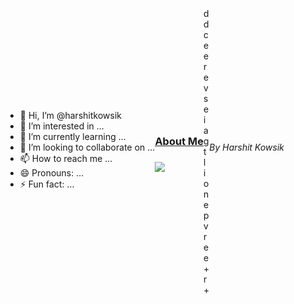 - 👋 Hi, I’m @harshitkowsik
- 👀 I’m interested in ...
- 🌱 I’m currently learning ...
- 💞️ I’m looking to collaborate on ...
- 📫 How to reach me ...
- 😄 Pronouns: ...
- ⚡ Fun fact: ...

<!---
harshitkowsik/harshitkowsik is a ✨ special ✨ repository because its `README.md` (this file) appears on your GitHub profile.
You can click the Preview link to take a look at your changes.
--->
<!DOCTYPE html>
<html lang="en">

<head>
    <meta charset="UTF-8">
    <meta name="viewport" content="width=device-width, initial-scale=1.0">
    <title>About Me Slider</title>
    <link rel="stylesheet" href="style.css">
    <link href='https://fonts.googleapis.com/css?family=Poppins' rel='stylesheet'>
    <style>
        body {
    background-color: white;
    display: flex;
    justify-content: center;
    align-items: center;
    height: 100vh;
    overflow: hidden;
    margin: 0px;
    transition: all ease 0.5s;
}

a {
    text-decoration: none;
    color: black;
}

.top {
    position: absolute;
    top: 0px;
    width: 100vw;
    display: flex;
    justify-content: space-around;
    align-items: center;
    box-shadow: 0px 1px 0px grey;
    height: 5vh;
    font-family: poppins;
    background-color: white;
    overflow: hidden;
}

img {
    width: 1em;
    margin-top: 5px;
}

#btn:hover {
    transform: scale(110%);
}

#btn:active {
    transform: scale(100%);
}


.bottom {
    position: absolute;
    bottom: 0px;
    width: 100vw;
    display: flex;
    justify-content: right;
    padding-right: 2em;
    align-items: center;
    box-shadow: 0px -1px 0px grey;
    height: 5vh;
    font-family: poppins;
    color: grey;
    background-color: white;
    overflow: hidden;
}

.container {
    display: flex;
    justify-content: center;
    align-items: center;
    padding: 2em;
    width: 80vw;
    overflow: hidden;
}

.div1 {
    color: #25D366;
    font-size: 1em;
    border: 1px solid #25D366;
    padding: 0.5em;
    width: 0.5em;
    border-radius: 1em;
    margin: 0.2em;
    animation: scale1 5s alternate infinite;
}

.div2 {
    color: #25D366;
    font-size: 1em;
    border: 1px solid #25D366;
    padding: 0.5em;
    width: 0.5em;
    border-radius: 1em;
    margin: 0.2em;
    animation: scale2 5s alternate infinite;
}

.div3 {
    color: #25D366;
    font-size: 1em;
    border: 1px solid #25D366;
    padding: 0.5em;
    width: 0.5em;
    border-radius: 1em;
    margin: 0.2em;
    animation: scale3 5s alternate infinite;
}

.div4 {
    color: #25D366;
    font-size: 1em;
    border: 1px solid #25D366;
    padding: 0.5em;
    width: 0.5em;
    border-radius: 1em;
    margin: 0.2em;
    animation: scale4 5s alternate infinite;
}

.div5 {
    color: #25D366;
    font-size: 1em;
    border: 1px solid #25D366;
    padding: 0.5em;
    width: 0.5em;
    border-radius: 1em;
    margin: 0.2em;
    animation: scale5 5s alternate infinite;
}

.div6 {
    color: #25D366;
    font-size: 1em;
    border: 1px solid #25D366;
    padding: 0.5em;
    width: 0.5em;
    border-radius: 1em;
    margin: 0.2em;
    animation: scale6 5s alternate infinite;
}

.div7 {
    color: #25D366;
    font-size: 1em;
    border: 1px solid #25D366;
    padding: 0.5em;
    width: 0.5em;
    border-radius: 1em;
    margin: 0.2em;
    animation: scale7 5s alternate infinite;
}

.div8 {
    color: #25D366;
    font-size: 1em;
    border: 1px solid #25D366;
    padding: 0.5em;
    width: 0.5em;
    border-radius: 1em;
    margin: 0.2em;
    animation: scale8 5s alternate infinite;
}

.div9 {
    color: #25D366;
    font-size: 1em;
    border: 1px solid #25D366;
    padding: 0.5em;
    width: 0.5em;
    border-radius: 1em;
    margin: 0.2em;
    animation: scale9 5s alternate infinite;
}

.bubble {
    height: 1em;
    width: 19em;
    background: transparent;
    border: 1px solid red;
    margin: 0.2em;
    z-index: 1;
    position: absolute;
}

@keyframes scale1 {
    from {
        transform: translateY(19px);
    }

    50% {
        transform: translateY(0px);
    }

    to {
        transform: translateY(-19px);
    }
}

@keyframes scale2 {
    from {
        transform: translateY(0px);
    }

    50% {
        transform: translateY(19px);
    }

    to {
        transform: translateY(-19px);
    }
}

@keyframes scale3 {
    from {
        transform: translateY(-19px);
    }

    50% {
        transform: translateY(0px);
    }

    to {
        transform: translateY(19px);
    }
}

@keyframes scale4 {
    from {
        transform: translateY(0px);
    }

    50% {
        transform: translateY(19px);
    }

    to {
        transform: translateY(-19px);
    }
}

@keyframes scale5 {
    from {
        transform: translateY(19px);
    }

    50% {
        transform: translateY(-19px);
    }

    to {
        transform: translateY(0px);
    }
}

@keyframes scale6 {
    from {
        transform: translateY(-19px);
    }

    50% {
        transform: translateY(0px);
    }

    to {
        transform: translateY(19px);
    }
}

@keyframes scale7 {
    from {
        transform: translateY(19px);
    }

    50% {
        transform: translateY(0px);
    }

    to {
        transform: translateY(-19px);
    }
}

@keyframes scale8 {
    from {
        transform: translateY(19px);
    }

    50% {
        transform: translateY(-19px);
    }

    to {
        transform: translateY(0px);
    }
}

@keyframes scale9 {
    from {
        transform: translateY(19px);
    }

    50% {
        transform: translateY(0px);
    }

    to {
        transform: translateY(-19px);
    }
}
    </style>
</head>

<body>
    <script> 
body = document.querySelector('body');
let check = false;

document.getElementById('btn').addEventListener('click', function() {
    if (check) {
        body.style.backgroundColor = 'white';
    }
    else {
        body.style.backgroundColor = 'black';
    }
    check = !check;
});
    </script>
    <nav class="top">
        <h3><a href="index.html"> About     Me </a></h3>
        <h3 id="btn"><img src="https://img.icons8.com/?size=100&id=104618&format=png"></h3>
        </a>
    </nav>
    <div class="container">
        <div class="div1">d<br>d<br>c</div>
        <div class="div2">e<br>e<br>r</div>
        <div class="div3">e<br>v<br>s</div>
        <div class="div4">e<br>i<br>a</div>
        <div class="div5">g<br>t<br>l</div>
        <div class="div6">i<br>o<br>n</div>
        <div class="div7">e<br>p<br>v</div>
        <div class="div8">r<br>e<br>e</div>
        <div class="div9">+<br>r<br>+</div>
        <div class="bubble"></div>
    </div>
    <nav class="bottom">
        <h6>By Harshit Kowsik </h6>
    </nav>
</body>

</html>
